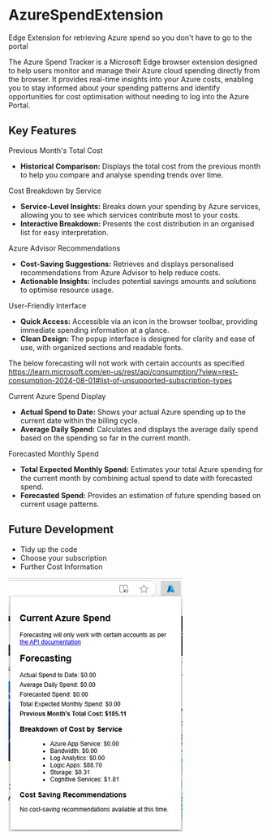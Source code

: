 # AzureSpendExtension
Edge Extension for retrieving Azure spend so you don't have to go to the portal 

The Azure Spend Tracker is a Microsoft Edge browser extension designed to help users monitor and manage their Azure cloud spending directly from the browser. It provides real-time insights into your Azure costs, enabling you to stay informed about your spending patterns and identify opportunities for cost optimisation without needing to log into the Azure Portal.

## Key Features

Previous Month's Total Cost

- **Historical Comparison:** Displays the total cost from the previous month to help you compare and analyse spending trends over time.

Cost Breakdown by Service

- **Service-Level Insights:** Breaks down your spending by Azure services, allowing you to see which services contribute most to your costs.
- **Interactive Breakdown:** Presents the cost distribution in an organised list for easy interpretation.

Azure Advisor Recommendations

- **Cost-Saving Suggestions:** Retrieves and displays personalised recommendations from Azure Advisor to help reduce costs.
- **Actionable Insights:** Includes potential savings amounts and solutions to optimise resource usage.

User-Friendly Interface

- **Quick Access:** Accessible via an icon in the browser toolbar, providing immediate spending information at a glance.
- **Clean Design:** The popup interface is designed for clarity and ease of use, with organized sections and readable fonts.

The below forecasting will not work with certain accounts as specified https://learn.microsoft.com/en-us/rest/api/consumption/?view=rest-consumption-2024-08-01#list-of-unsupported-subscription-types

Current Azure Spend Display

- **Actual Spend to Date:** Shows your actual Azure spending up to the current date within the billing cycle.
- **Average Daily Spend:** Calculates and displays the average daily spend based on the spending so far in the current month.

Forecasted Monthly Spend

- **Total Expected Monthly Spend:** Estimates your total Azure spending for the current month by combining actual spend to date with forecasted spend.
- **Forecasted Spend:** Provides an estimation of future spending based on current usage patterns.

## Future Development

- Tidy up the code
- Choose your subscription
- Further Cost Information

![alt text](https://github.com/ndsweeney/AzureSpendExtension/blob/main/Images/OutputExample.png)
